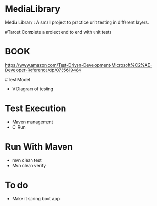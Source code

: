 # MediaLibrary
Media Library : A small project to practice unit testing in different layers. 

#Target 
Complete a project end to end with unit tests 

# BOOK
 https://www.amazon.com/Test-Driven-Development-Microsoft%C2%AE-Developer-Reference/dp/0735619484
 
#Test Model 
- V Diagram of testing

# Test Execution 
- Maven management 
- CI Run

# Run With Maven 
- mvn clean test
- Mvn clean verify

# To do

- Make it spring boot app
